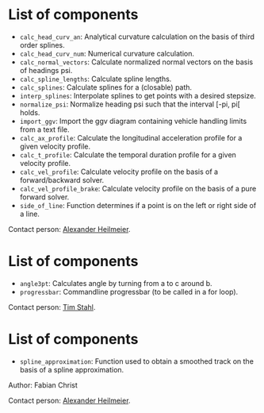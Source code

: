 # List of components
* `calc_head_curv_an`: Analytical curvature calculation on the basis of third order splines.
* `calc_head_curv_num`: Numerical curvature calculation.
* `calc_normal_vectors`: Calculate normalized normal vectors on the basis of headings psi.
* `calc_spline_lengths`: Calculate spline lengths.
* `calc_splines`: Calculate splines for a (closable) path.
* `interp_splines`: Interpolate splines to get points with a desired stepsize.
* `normalize_psi`: Normalize heading psi such that the interval [-pi, pi[ holds.
* `import_ggv`: Import the ggv diagram containing vehicle handling limits from a text file.
* `calc_ax_profile`: Calculate the longitudinal acceleration profile for a given velocity profile.
* `calc_t_profile`: Calculate the temporal duration profile for a given velocity profile.
* `calc_vel_profile`: Calculate velocity profile on the basis of a forward/backward solver.
* `calc_vel_profile_brake`: Calculate velocity profile on the basis of a pure forward solver.
* `side_of_line`: Function determines if a point is on the left or right side of a line.

Contact person: [Alexander Heilmeier](mailto:alexander.heilmeier@tum.de).

# List of components
* `angle3pt`: Calculates angle by turning from a to c around b.
* `progressbar`: Commandline progressbar (to be called in a for loop).

Contact person: [Tim Stahl](mailto:stahl@ftm.mw.tum.de).

# List of components
* `spline_approximation`: Function used to obtain a smoothed track on the basis of a spline approximation.

Author: Fabian Christ

Contact person: [Alexander Heilmeier](mailto:alexander.heilmeier@tum.de).
